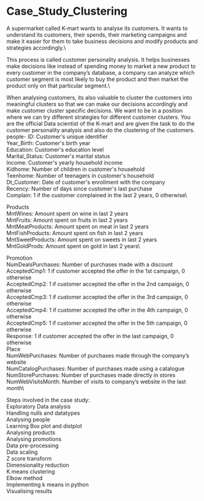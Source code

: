 # Case_Study_Clustering
A supermarket called K-mart wants to analyse its customers. It wants to understand its customers, their spends, their marketing campaigns and make it easier for them to take business decisions and modify products and strategies accordingly.\
 
This process is called customer personality analysis. It helps businesses make decisions like instead of spending money to market a new product to every customer in the company’s database, a company can analyze which customer segment is most likely to buy the product and then market the product only on that particular segment.\
 
When analysing customers, its also valuable to cluster the customers into meaningful clusters so that we can make our decisions accordingly and make customer cluster specific decisions. We want to be in a position where we can try different strategies for different customer clusters. You are the official Data scientist of the K-mart and are given the task to do the customer personality analysis and also do the clustering of the customers.\
people- 
ID: Customer's unique identifier\
Year_Birth: Customer's birth year\
Education: Customer's education level\
Marital_Status: Customer's marital status\
Income: Customer's yearly household income\
Kidhome: Number of children in customer's household\
Teenhome: Number of teenagers in customer's household\
Dt_Customer: Date of customer's enrollment with the company\
Recency: Number of days since customer's last purchase\
Complain: 1 if the customer complained in the last 2 years, 0 otherwise\

Products\
MntWines: Amount spent on wine in last 2 years\
MntFruits: Amount spent on fruits in last 2 years\
MntMeatProducts: Amount spent on meat in last 2 years\
MntFishProducts: Amount spent on fish in last 2 years\
MntSweetProducts: Amount spent on sweets in last 2 years\
MntGoldProds: Amount spent on gold in last 2 years\

Promotion\
NumDealsPurchases: Number of purchases made with a discount\
AcceptedCmp1: 1 if customer accepted the offer in the 1st campaign, 0 otherwise\
AcceptedCmp2: 1 if customer accepted the offer in the 2nd campaign, 0 otherwise\
AcceptedCmp3: 1 if customer accepted the offer in the 3rd campaign, 0 otherwise\
AcceptedCmp4: 1 if customer accepted the offer in the 4th campaign, 0 otherwise\
AcceptedCmp5: 1 if customer accepted the offer in the 5th campaign, 0 otherwise\
Response: 1 if customer accepted the offer in the last campaign, 0 otherwise\
Place\
NumWebPurchases: Number of purchases made through the company’s website\
NumCatalogPurchases: Number of purchases made using a catalogue\
NumStorePurchases: Number of purchases made directly in stores\
NumWebVisitsMonth: Number of visits to company’s website in the last month\
  
Steps involved in the case study:\
Exploratory Data analysis\
Handling nulls and datatypes\
Analysing people\
Learning Box plot and distplot\
Analysing products\
Analysing promotions\
Data pre-processing\
Data scaling\
Z score transform\
Dimensionality reduction\
K means clustering\
Elbow method\
Implementing k means in python\
Visualising results
